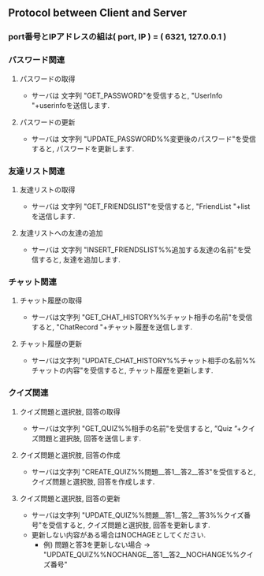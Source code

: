 ## Protocol between Client and Server

### port番号とIPアドレスの組は( port, IP ) = ( 6321, 127.0.0.1 )

### パスワード関連
  1. パスワードの取得
     - サーバは 文字列 "GET_PASSWORD"を受信すると, "UserInfo "+userinfoを送信します.

  2. パスワードの更新
     - サーバは 文字列 "UPDATE_PASSWORD%%変更後のパスワード"を受信すると, パスワードを更新します.

### 友達リスト関連

  1. 友達リストの取得
     - サーバは 文字列 "GET_FRIENDSLIST"を受信すると, "FriendList "+listを送信します.

  2. 友達リストへの友達の追加
     - サーバは 文字列 "INSERT_FRIENDSLIST%%追加する友達の名前"を受信すると, 友達を追加します.

### チャット関連

  1. チャット履歴の取得
     - サーバは文字列 "GET_CHAT_HISTORY%%チャット相手の名前"を受信すると, "ChatRecord "+チャット履歴を送信します.

  2. チャット履歴の更新
     - サーバは文字列 "UPDATE_CHAT_HISTORY%%チャット相手の名前%%チャットの内容"を受信すると, チャット履歴を更新します.

### クイズ関連
  1. クイズ問題と選択肢, 回答の取得
     - サーバは文字列 "GET_QUIZ%%相手の名前"を受信すると, ”Quiz ”+クイズ問題と選択肢, 回答を送信します.
     
  2. クイズ問題と選択肢, 回答の作成
     - サーバは文字列 "CREATE_QUIZ%%問題__答1__答2__答3"を受信すると, クイズ問題と選択肢, 回答を作成します.
     
  3. クイズ問題と選択肢, 回答の更新
     - サーバは文字列 "UPDATE_QUIZ%%問題__答1__答2__答3%%クイズ番号"を受信すると, クイズ問題と選択肢, 回答を更新します.
     - 更新しない内容がある場合はNOCHAGEとしてください.
       - 例) 問題と答3を更新しない場合 -> "UPDATE_QUIZ%%NOCHANGE__答1__答2__NOCHANGE%%クイズ番号"
